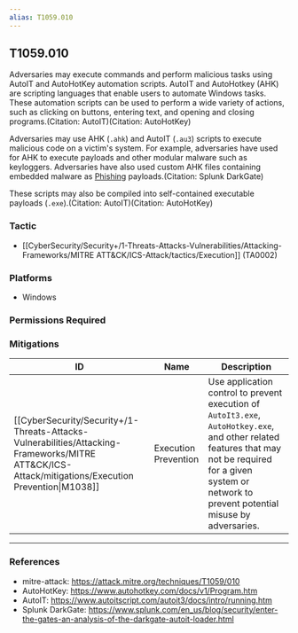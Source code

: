 ```yaml
---
alias: T1059.010
---
```


## T1059.010

Adversaries may execute commands and perform malicious tasks using AutoIT and AutoHotKey automation scripts. AutoIT and AutoHotkey (AHK) are scripting languages that enable users to automate Windows tasks. These automation scripts can be used to perform a wide variety of actions, such as clicking on buttons, entering text, and opening and closing programs.(Citation: AutoIT)(Citation: AutoHotKey)

Adversaries may use AHK (`.ahk`) and AutoIT (`.au3`) scripts to execute malicious code on a victim's system. For example, adversaries have used for AHK to execute payloads and other modular malware such as keyloggers. Adversaries have also used custom AHK files containing embedded malware as [Phishing](https://attack.mitre.org/techniques/T1566) payloads.(Citation: Splunk DarkGate)

These scripts may also be compiled into self-contained executable payloads (`.exe`).(Citation: AutoIT)(Citation: AutoHotKey)


### Tactic
- [[CyberSecurity/Security+/1-Threats-Attacks-Vulnerabilities/Attacking-Frameworks/MITRE ATT&CK/ICS-Attack/tactics/Execution]] (TA0002)

### Platforms
- Windows

### Permissions Required

### Mitigations

| ID | Name | Description |
| --- | --- | --- |
| [[CyberSecurity/Security+/1-Threats-Attacks-Vulnerabilities/Attacking-Frameworks/MITRE ATT&CK/ICS-Attack/mitigations/Execution Prevention\|M1038]] | Execution Prevention | Use application control to prevent execution of `AutoIt3.exe`, `AutoHotkey.exe`, and other related features that may not be required for a given system or network to prevent potential misuse by adversaries. |


---
### References

- mitre-attack: https://attack.mitre.org/techniques/T1059/010
- AutoHotKey: https://www.autohotkey.com/docs/v1/Program.htm
- AutoIT: https://www.autoitscript.com/autoit3/docs/intro/running.htm
- Splunk DarkGate: https://www.splunk.com/en_us/blog/security/enter-the-gates-an-analysis-of-the-darkgate-autoit-loader.html
